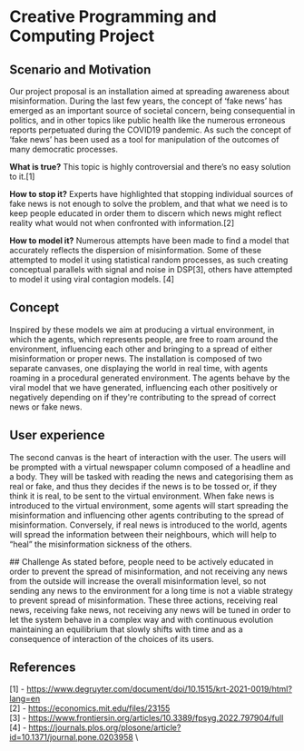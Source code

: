 # Creative Programming and Computing Project


## Scenario and Motivation
Our project proposal is an installation aimed at spreading awareness about misinformation.
During the last few years, the concept of ‘fake news’ has emerged as an important source of societal concern, being consequential in politics, and in other topics like public health like the numerous erroneous reports perpetuated during the COVID19 pandemic. As such the concept of ‘fake news’ has been used as a tool for manipulation of the outcomes of many democratic processes.

**What is true?** This topic is highly controversial and there’s no easy solution to it.[1]

**How to stop it?** Experts have highlighted that stopping individual sources of fake news is not enough to solve the problem, and that what we need is to keep people educated in order them to discern which news might reflect reality what would not when confronted with information.[2]

**How to model it?** Numerous attempts have been made to find a model that accurately reflects the dispersion of misinformation. Some of these attempted to model it using statistical random processes, as such creating conceptual parallels with signal and noise in DSP[3], others have attempted to model it using viral contagion models. [4]

## Concept
Inspired by these models we aim at producing a virtual environment, in which the agents, which represents people, are free to roam around the environment, influencing each other and bringing to a spread of either misinformation or proper news.
The installation is composed of two separate canvases, one displaying the world in real time, with agents roaming in a procedural generated environment. The agents behave by the viral model that we have generated, influencing each other positively or negatively depending on if they're contributing to the spread of correct news or fake news.

## User experience
The second canvas is the heart of interaction with the user. The users will be prompted with a virtual newspaper column composed of a headline and a body. They will be tasked with reading the news and categorising them as real or fake, and thus they decides if the news is to be tossed or, if they think it is real, to be sent to the virtual environment.
When fake news is introduced to the virtual environment, some agents will start spreading the misinformation and influencing other agents contributing to the spread of misinformation.
Conversely, if real news is introduced to the world, agents will spread the information between their neighbours, which will help to “heal” the misinformation sickness of the others.


## Challenge
As stated before, people need to be actively educated in order to prevent the spread of misinformation, and not receiving any news from the outside will increase the overall misinformation level, so not sending any news to the environment for a long time is not a viable strategy to prevent spread of misinformation.
These three actions, receiving real news, receiving fake news, not receiving any news will be tuned in order to let the system behave in a complex way and with continuous evolution maintaining an equilibrium that slowly shifts with time and as a consequence of interaction of the choices of its users.

## References 

[1] - https://www.degruyter.com/document/doi/10.1515/krt-2021-0019/html?lang=en \
[2] - https://economics.mit.edu/files/23155 \
[3] - https://www.frontiersin.org/articles/10.3389/fpsyg.2022.797904/full \
[4] - https://journals.plos.org/plosone/article?id=10.1371/journal.pone.0203958 \



